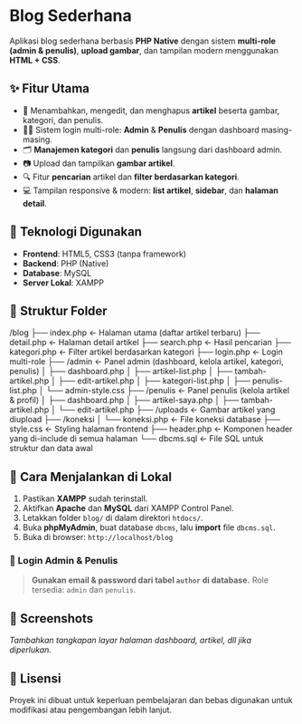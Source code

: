 # Blog Sederhana

Aplikasi blog sederhana berbasis **PHP Native** dengan sistem **multi-role (admin & penulis)**, **upload gambar**, dan tampilan modern menggunakan **HTML + CSS**.

## ✨ Fitur Utama

- 📰 Menambahkan, mengedit, dan menghapus **artikel** beserta gambar, kategori, dan penulis.
- 🧑‍💼 Sistem login multi-role: **Admin** & **Penulis** dengan dashboard masing-masing.
- 🗂️ **Manajemen kategori** dan **penulis** langsung dari dashboard admin.
- 📷 Upload dan tampilkan **gambar artikel**.
- 🔍 Fitur **pencarian** artikel dan **filter berdasarkan kategori**.
- 💻 Tampilan responsive & modern: **list artikel**, **sidebar**, dan **halaman detail**.

## 🔧 Teknologi Digunakan

- **Frontend**: HTML5, CSS3 (tanpa framework)
- **Backend**: PHP (Native)
- **Database**: MySQL
- **Server Lokal**: XAMPP

## 📁 Struktur Folder
/blog
├── index.php ← Halaman utama (daftar artikel terbaru)
├── detail.php ← Halaman detail artikel
├── search.php ← Hasil pencarian
├── kategori.php ← Filter artikel berdasarkan kategori
├── login.php ← Login multi-role
├── /admin ← Panel admin (dashboard, kelola artikel, kategori, penulis)
│ ├── dashboard.php
│ ├── artikel-list.php
│ ├── tambah-artikel.php
│ ├── edit-artikel.php
│ ├── kategori-list.php
│ ├── penulis-list.php
│ └── admin-style.css
├── /penulis ← Panel penulis (kelola artikel & profil)
│ ├── dashboard.php
│ ├── artikel-saya.php
│ ├── tambah-artikel.php
│ └── edit-artikel.php
├── /uploads ← Gambar artikel yang diupload
├── /koneksi
│ └── koneksi.php ← File koneksi database
├── style.css ← Styling halaman frontend
├── header.php ← Komponen header yang di-include di semua halaman
└── dbcms.sql ← File SQL untuk struktur dan data awal


## 🚀 Cara Menjalankan di Lokal

1. Pastikan **XAMPP** sudah terinstall.
2. Aktifkan **Apache** dan **MySQL** dari XAMPP Control Panel.
3. Letakkan folder `blog/` di dalam direktori `htdocs/`.
4. Buka **phpMyAdmin**, buat database `dbcms`, lalu **import** file `dbcms.sql`.
5. Buka di browser: `http://localhost/blog`

### 🔐 Login Admin & Penulis

> **Gunakan email & password dari tabel `author` di database.**
> Role tersedia: `admin` dan `penulis`.

## 📸 Screenshots

*Tambahkan tangkapan layar halaman dashboard, artikel, dll jika diperlukan.*

## 📄 Lisensi

Proyek ini dibuat untuk keperluan pembelajaran dan bebas digunakan untuk modifikasi atau pengembangan lebih lanjut.
